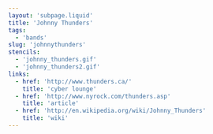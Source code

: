 ```yaml
---
layout: 'subpage.liquid'
title: 'Johnny Thunders'
tags:
  - 'bands'
slug: 'johnnythunders'
stencils:
  - 'johnny_thunders.gif'
  - 'johnny_thunders2.gif'
links:
  - href: 'http://www.thunders.ca/'
    title: 'cyber lounge'
  - href: 'http://www.nyrock.com/thunders.asp'
    title: 'article'
  - href: 'http://en.wikipedia.org/wiki/Johnny_Thunders'
    title: 'wiki'
---
```

